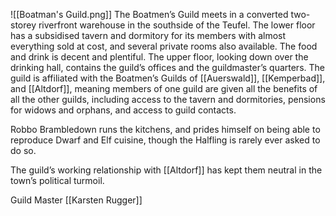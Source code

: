 ![[Boatman's Guild.png]]
The Boatmen’s Guild meets in a converted two-storey riverfront warehouse in the southside of the Teufel. The lower floor has a subsidised tavern and dormitory for its members with almost everything sold at cost, and several private rooms also available. The food and drink is decent and plentiful. The upper floor, looking down over the drinking hall, contains the guild’s offices and the guildmaster’s quarters. The guild is affiliated with the Boatmen’s Guilds of [[Auerswald]], [[Kemperbad]], and [[Altdorf]], meaning members of one guild are given all the benefits of all the other guilds, including access to the tavern and dormitories, pensions for widows and orphans, and access to guild contacts.

Robbo Brambledown runs the kitchens, and prides himself on being able to reproduce Dwarf and Elf cuisine, though the Halfling is rarely ever asked to do so.

The guild’s working relationship with [[Altdorf]] has kept them neutral in the town’s political turmoil. 

Guild Master [[Karsten Rugger]]